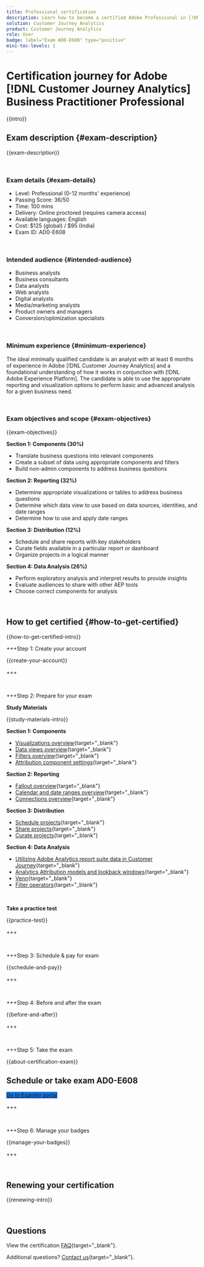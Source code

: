 ```yaml
---
title: Professional certification
description: Learn how to become a certified Adobe Professional in [!DNL Customer Journey Analytics]
solution: Customer Journey Analytics
product: Customer Journey Analytics
role: User
badge: label="Exam AD0-E608" type="positive"
mini-toc-levels: 1
---
```

# Certification journey for Adobe [!DNL Customer Journey Analytics] Business Practitioner Professional

{{intro}}

## Exam description {#exam-description}

{{exam-description}}

<br>

### Exam details {#exam-details}

* Level: Professional (0-12 months' experience)
* Passing Score: 36/50
* Time: 100 mins
* Delivery: Online proctored (requires camera access)
* Available languages: English
* Cost: $125 (global) / $95 (India)
* Exam ID: AD0-E608

<br>

### Intended audience {#intended-audience}

* Business analysts
* Business consultants
* Data analysts
* Web analysts
* Digital analysts
* Media/marketing analysts
* Product owners and managers
* Conversion/optimization specialists

<br>

### Minimum experience {#minimum-experience}

The ideal minimally qualified candidate is an analyst with at least 6 months of experience in Adobe [!DNL Customer Journey Analytics] and a foundational understanding of how it works in conjunction with [!DNL Adobe Experience Platform]. The candidate is able to use the appropriate reporting and visualization options to perform basic and advanced analysis for a given business need.

<br>

### Exam objectives and scope {#exam-objectives}

{{exam-objectives}}

**Section 1: Components (30%)**

* Translate business questions into relevant components
* Create a subset of data using appropriate components and filters
* Build non-admin components to address business questions

**Section 2: Reporting (32%)**

* Determine appropriate visualizations or tables to address business questions
* Determine which data view to use based on data sources, identities, and date ranges
* Determine how to use and apply date ranges

**Section 3: Distribution (12%)**

* Schedule and share reports with key stakeholders
* Curate fields available in a particular report or dashboard
* Organize projects in a logical manner

**Section 4: Data Analysis (26%)**

* Perform exploratory analysis and interpret results to provide insights
* Evaluate audiences to share with other AEP tools
* Choose correct components for analysis

<br>

## How to get certified {#how-to-get-certified}

{{how-to-get-certified-intro}}

+++Step 1: Create your account

{{create-your-account}}

+++

<br>

+++Step 2: Prepare for your exam

**Study Materials**

{{study-materials-intro}}

**Section 1: Components**

* [Visualizations overview](https://experienceleague.adobe.com/docs/analytics-platform/using/cja-workspace/visualizations/freeform-analysis-visualizations.html){target="_blank"}
* [Data views overview](https://experienceleague.adobe.com/docs/analytics-platform/using/cja-dataviews/data-views.html){target="_blank"}
* [Filters overview](https://experienceleague.adobe.com/docs/analytics-platform/using/cja-components/cja-filters/filters-overview.html){target="_blank"}
* [Attribution component settings](https://experienceleague.adobe.com/docs/analytics-platform/using/cja-dataviews/component-settings/attribution.html){target="_blank"}

**Section 2: Reporting**

* [Fallout overview](https://experienceleague.adobe.com/docs/analytics-platform/using/cja-workspace/visualizations/fallout/fallout-flow.html){target="_blank"}
* [Calendar and date ranges overview](https://experienceleague.adobe.com/docs/analytics-platform/using/cja-components/cja-date-ranges/calendar.html){target="_blank"}
* [Connections overview](https://experienceleague.adobe.com/docs/analytics-platform/using/cja-connections/overview.html){target="_blank"}

**Section 3: Distribution**

* [Schedule projects](https://experienceleague.adobe.com/docs/analytics-platform/using/cja-workspace/curate-share/t-schedule-report.html){target="_blank"}
* [Share projects](https://experienceleague.adobe.com/docs/analytics-platform/using/cja-workspace/curate-share/share-projects.html){target="_blank"}
* [Curate projects](https://experienceleague.adobe.com/docs/analytics-platform/using/cja-workspace/curate-share/curate.html){target="_blank"}

**Section 4: Data Analysis**

* [Utilizing Adobe Analytics report suite data in Customer Journey](https://experienceleague.adobe.com/docs/analytics-platform/using/compare-aa-cja/cja-aa-comparison/aa-data-in-cja.html){target="_blank"}
* [Analytics Attribution models and lookback windows](https://experienceleague.adobe.com/docs/analytics/analyze/analysis-workspace/attribution/models.html?lang=en%22%3ehttps://experienceleague.adobe.com/docs/analytics/analyze/analysis-workspace/attribution/models.html){target="_blank"}
* [Venn](https://experienceleague.adobe.com/docs/analytics/analyze/analysis-workspace/visualizations/venn.html){target="_blank"}
* [Filter operators](https://experienceleague.adobe.com/docs/analytics-platform/using/cja-components/cja-filters/operators.html){target="_blank"}

<br>

**Take a practice test**

{{practice-test}}

+++ 

<br>

+++Step 3: Schedule & pay for exam

{{schedule-and-pay}}

+++

<br>

+++Step 4: Before and after the exam

{{before-and-after}}

+++

<br>

+++Step 5: Take the exam

{{about-certification-exam}}

## Schedule or take exam AD0-E608

<a href="https://www.certmetrics.com/adobe/candidate/examity_sso.aspx?eid=AD0-E608" target="_blank" class="spectrum-Button spectrum-Button--fill spectrum-Button--accent spectrum-Button--sizeM is-margin-bottom-big-big at-element-click-tracking" style="background-color:#1473E6">
                    
 <span class="spectrum-Button-label has-no-wrap">
   Go to Examity portal
</span>
</a>

+++

<br>

+++Step 6: Manage your badges

{{manage-your-badges}}

+++

<br>

## Renewing your certification

{{renewing-intro}}

<br>

## Questions

View the certification [FAQ](https://experienceleague.adobe.com/docs/certification/certification/faq.html){target="_blank"}.

Additional questions? [Contact us](mailto:certif@adobe.com){target="_blank"}.

